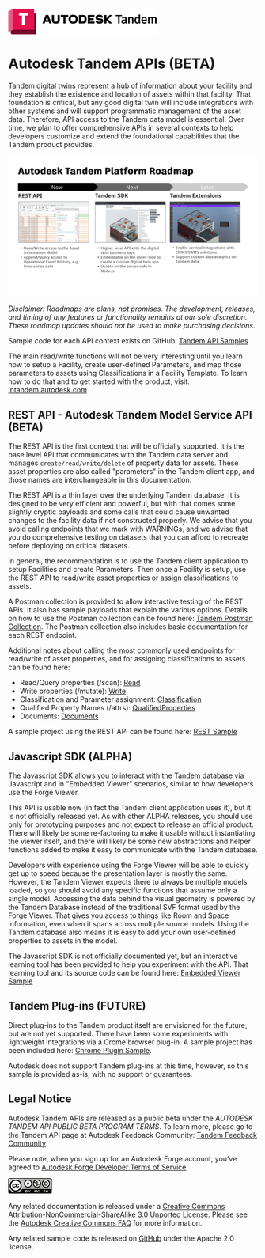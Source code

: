 ![Tandem API](./img/TandemLogo.png)

# Autodesk Tandem APIs (BETA)

Tandem digital twins represent a hub of information about your facility and they establish the existence and location of assets within that facility. That foundation is critical, but any good digital twin will include integrations with other systems and will support programmatic management of the asset data. Therefore, API access to the Tandem data model is essential.  Over time, we plan to offer comprehensive APIs in several contexts to help developers customize and extend the foundational capabilities that the Tandem product provides.

![API Contexts](./img/API_contexts.png)

_Disclaimer: Roadmaps are plans, not promises. The development, releases, and timing of any features or functionality remains at our sole discretion. These roadmap updates should not be used to make purchasing decisions._

Sample code for each API context exists on GitHub: [Tandem API Samples](https://github.com/autodesk-tandem)

The main read/write functions will not be very interesting until you learn how to setup a Facility, create user-defined Parameters, and map those parameters to assets using Classifications in a Facility Template.  To learn how to do that and to get started with the product, visit: [intandem.autodesk.com](https://intandem.autodesk.com/)

## REST API - Autodesk Tandem Model Service API (BETA)
The REST API is the first context that will be officially supported.  It is the base level API that communicates with the Tandem data server and manages `create/read/write/delete` of property data for assets. These asset properties are also called "parameters" in the Tandem client app, and those names are interchangeable in this documentation.

The REST API is a thin layer over the underlying Tandem database.  It is designed to be very efficient and powerful, but with that comes some slightly cryptic payloads and some calls that could cause unwanted changes to the facility data if not constructed properly.  We advise that you avoid calling endpoints that we mark with WARNINGs, and we advise that you do comprehensive testing on datasets that you can afford to recreate before deploying on critical datasets.

In general, the recommendation is to use the Tandem client application to setup Facilities and create Parameters. Then once a Facility is setup, use the REST API to read/write asset properties or assign classifications to assets.

A Postman collection is provided to allow interactive testing of the REST APIs.  It also has sample payloads that explain the various options. Details on how to use the Postman collection can be found here: [Tandem Postman Collection](API_postman.md).  The Postman collection also includes basic documentation for each REST endpoint.

Additional notes about calling the most commonly used endpoints for read/write of asset properties, and for assigning classifications to assets can be found here:

- Read/Query properties (/scan): [Read](API_scan.md)
- Write properties (/mutate): [Write](API_mutate.md)
- Classification and Parameter assignment: [Classification](API_classification.md)
- Qualified Property Names (/attrs): [QualifiedProperties](API_attrs.md)
- Documents: [Documents](API_docs.md)

A sample project using the REST API can be found here: [REST Sample](https://github.com/autodesk-tandem/tandem-sample-rest)

## Javascript SDK (ALPHA)

The Javascript SDK allows you to interact with the Tandem database via Javascript and in "Embedded Viewer" scenarios, similar to how developers use the Forge Viewer.

This API is usable now (in fact the Tandem client application uses it), but it is not officially released yet. As with other ALPHA releases, you should use only for prototyping purposes and not expect to release an official product. There will likely be some re-factoring to make it usable without instantiating the viewer itself, and there will likely be some new abstractions and helper functions added to make it easy to communicate with the Tandem database.

Developers with experience using the Forge Viewer will be able to quickly get up to speed because the presentation layer is mostly the same.  However, the Tandem Viewer expects there to always be multiple models loaded, so you should avoid any specific functions that assume only a single model. Accessing the data behind the visual geometry is powered by the Tandem Database instead of the traditional SVF format used by the Forge Viewer. That gives you access to things like Room and Space information, even when it spans across multiple source models. Using the Tandem database also means it is easy to add your own user-defined properties to assets in the model.

The Javascript SDK is not officially documented yet, but an interactive learning tool has been provided to help you experiment with the API. That learning tool and its source code can be found here: [Embedded Viewer Sample](https://github.com/autodesk-tandem/tandem-sample-emb-viewer)


## Tandem Plug-ins (FUTURE)

Direct plug-ins to the Tandem product itself are envisioned for the future, but are not yet supported. There have been some experiments with lightweight integrations via a Crome browser plug-in.  A sample project has been included here: [Chrome Plugin Sample](https://github.com/autodesk-tandem/tandem-sample-chrome-ext).

Autodesk does not support Tandem plug-ins at this time, however, so this sample is provided as-is, with no support or guarantees.


## Legal Notice

Autodesk Tandem APIs are released as a public beta under the _AUTODESK TANDEM API PUBLIC BETA PROGRAM TERMS_. To learn more, please go to the Tandem API page at Autodesk Feedback Community: [Tandem Feedback Community](https://feedback.autodesk.com/project/home.html?cap=0951fbaea16047758976fdb0db4d4502)

Please note, when you sign up for an Autodesk Forge account, you’ve agreed to [Autodesk Forge Developer Terms of Service](https://www.autodesk.com/company/legal-notices-trademarks/terms-of-service-autodesk360-web-services/forge-platform-web-services-api-terms-of-service).

![CreativeCommons](./img/CreativeCommons.png)

Any related documentation is released under a [Creative Commons Attribution-NonCommercial-ShareAlike 3.0 Unported License](https://creativecommons.org/licenses/by-nc-sa/3.0/). Please see the [Autodesk Creative Commons FAQ](https://knowledge.autodesk.com/customer-service/share-the-knowledge) for more information.

Any related sample code is released on [GitHub](https://github.com/autodesk-tandem) under the Apache 2.0 license.
